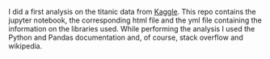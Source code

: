 ﻿I did a first analysis on the titanic data from [Kaggle](https://www.kaggle.com/c/titanic/data).
This repo contains the jupyter notebook, the corresponding html file and the yml file containing the information on the libraries used.
While performing the analysis I used the Python and Pandas documentation and, of course, stack overflow and wikipedia.

